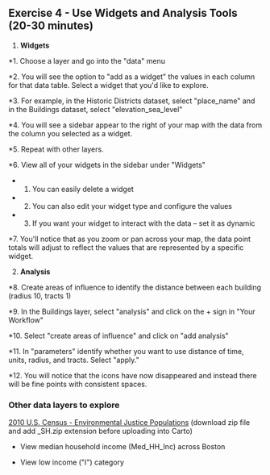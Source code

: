 ## **Exercise 4 - Use Widgets and Analysis Tools (20-30 minutes)**

1.  **Widgets**

*1. Choose a layer and go into the "data" menu

*2. You will see the option to "add as a widget" the values in each column for that data table. Select a widget that you'd like to explore.

*3. For example, in the Historic Districts dataset, select "place_name" and in the Buildings dataset, select "elevation_sea_level"

*4. You will see a sidebar appear to the right of your map with the data from the column you selected as a widget.

*5. Repeat with other layers.

*6. View all of your widgets in the sidebar under "Widgets"

*    1. You can easily delete a widget

*    2. You can also edit your widget type and configure the values

*    3. If you want your widget to interact with the data – set it as dynamic

*7. You'll notice that as you zoom or pan across your map, the data point totals will adjust to reflect the values that are represented by a specific widget.

2. **Analysis**

*8. Create areas of influence to identify the distance between each building (radius 10, tracts 1)

*9.  In the Buildings layer, select "analysis" and click on the + sign in "Your Workflow"

*10. Select "create areas of influence" and click on "add analysis"

*11. In "parameters" identify whether you want to use distance of time, units, radius, and tracts. Select "apply."

*12. You will notice that the icons have now disappeared and instead there will be fine points with consistent spaces.

### **Other data layers to explore**

[2010 U.S. Census - Environmental Justice Populations](http://www.mass.gov/anf/research-and-tech/it-serv-and-support/application-serv/office-of-geographic-information-massgis/datalayers/cen2010ej.html) (download zip file and add _SH.zip extension before uploading into Carto)

* View median household income  (Med_HH_Inc) across Boston

* View low income ("I") category
